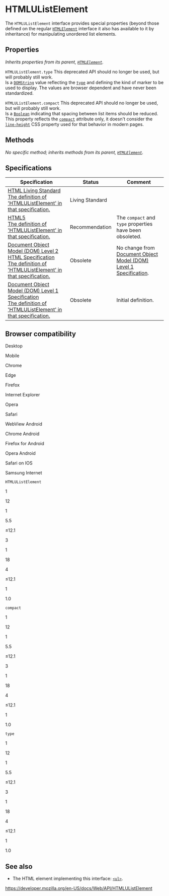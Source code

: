 # HTMLUListElement

The `HTMLUListElement` interface provides special properties (beyond those defined on the regular [`HTMLElement`](htmlelement) interface it also has available to it by inheritance) for manipulating unordered list elements.

## Properties

_Inherits properties from its parent, [`HTMLElement`](htmlelement)._

<span class="page-not-created">`HTMLUListElement.type`</span> <span class="icon deprecated" viewbox="0 0 100 100" xmlns="http://www.w3.org/2000/svg" role="img"> This deprecated API should no longer be used, but will probably still work. </span>  
Is a [`DOMString`](domstring) value reflecting the [`type`](https://developer.mozilla.org/en-US/docs/Web/HTML/Element/ul#attr-type) and defining the kind of marker to be used to display. The values are browser dependent and have never been standardized.

<span class="page-not-created">`HTMLUListElement.compact`</span> <span class="icon deprecated" viewbox="0 0 100 100" xmlns="http://www.w3.org/2000/svg" role="img"> This deprecated API should no longer be used, but will probably still work. </span>  
Is a [`Boolean`](https://developer.mozilla.org/en-US/docs/Web/JavaScript/Reference/Global_Objects/Boolean) indicating that spacing between list items should be reduced. This property reflects the [`compact`](https://developer.mozilla.org/en-US/docs/Web/HTML/Element/ul#attr-compact) attribute only, it doesn't consider the [`line-height`](https://developer.mozilla.org/en-US/docs/Web/CSS/line-height) CSS property used for that behavior in modern pages.

## Methods

_No specific method; inherits methods from its parent, [`HTMLElement`](htmlelement)._

## Specifications

<table><thead><tr class="header"><th>Specification</th><th>Status</th><th>Comment</th></tr></thead><tbody><tr class="odd"><td><a href="https://html.spec.whatwg.org/multipage/#htmlulistelement">HTML Living Standard<br />
<span class="small">The definition of 'HTMLUListElement' in that specification.</span></a></td><td><span class="spec-living">Living Standard</span></td><td></td></tr><tr class="even"><td><a href="https://www.w3.org/TR/html52/grouping-content.html#the-ul-element">HTML5<br />
<span class="small">The definition of 'HTMLUListElement' in that specification.</span></a></td><td><span class="spec-rec">Recommendation</span></td><td>The <code>compact</code> and <code>type</code> properties have been obsoleted.</td></tr><tr class="odd"><td><a href="https://www.w3.org/TR/DOM-Level-2-HTML/html.html#ID-86834457">Document Object Model (DOM) Level 2 HTML Specification<br />
<span class="small">The definition of 'HTMLUListElement' in that specification.</span></a></td><td><span class="spec-obsolete">Obsolete</span></td><td>No change from <a href="https://www.w3.org/TR/REC-DOM-Level-1/">Document Object Model (DOM) Level 1 Specification</a>.</td></tr><tr class="even"><td><a href="https://www.w3.org/TR/REC-DOM-Level-1/level-one-html.html#ID-86834457">Document Object Model (DOM) Level 1 Specification<br />
<span class="small">The definition of 'HTMLUListElement' in that specification.</span></a></td><td><span class="spec-obsolete">Obsolete</span></td><td>Initial definition.</td></tr></tbody></table>

## Browser compatibility

Desktop

Mobile

Chrome

Edge

Firefox

Internet Explorer

Opera

Safari

WebView Android

Chrome Android

Firefox for Android

Opera Android

Safari on IOS

Samsung Internet

`HTMLUListElement`

1

12

1

5.5

≤12.1

3

1

18

4

≤12.1

1

1.0

`compact`

1

12

1

5.5

≤12.1

3

1

18

4

≤12.1

1

1.0

`type`

1

12

1

5.5

≤12.1

3

1

18

4

≤12.1

1

1.0

## See also

- The HTML element implementing this interface: [`<ul>`](https://developer.mozilla.org/en-US/docs/Web/HTML/Element/ul).

<a href="https://developer.mozilla.org/en-US/docs/Web/API/HTMLUListElement" class="_attribution-link">https://developer.mozilla.org/en-US/docs/Web/API/HTMLUListElement</a>

